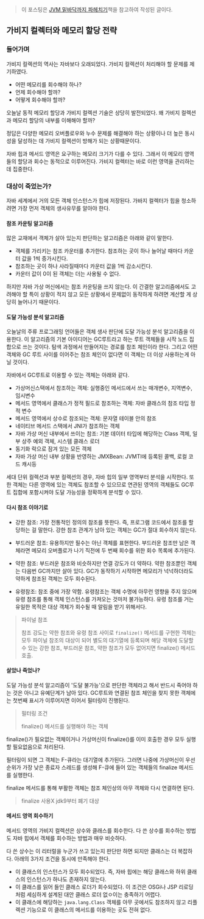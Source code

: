 > 이 포스팅은 [JVM 밑바닥까지 파헤치기](https://ebook.insightbook.co.kr/book/164)책을 참고하여 작성된 글이다.

## 가비지 컬렉터와 메모리 할당 전략

### 들어가며

가비지 컬렉션의 역사는 자바보다 오래되었다. 가비지 컬렉션이 처리해야 할 문제를 제기하였다.

- 어떤 메모리를 회수해야 하나?
- 언제 회수해야 할까?
- 어떻게 회수해야 할까?

오늘날 동적 메모리 할당과 가비지 컬렉션 기술은 상당히 발전되었다. 왜 가비지 컬렉션과 메모리 할당의 내부를 이해해야 할까?

정답은 다양한 메모리 오버플로우와 누수 문제를 해결해야 하는 상황이나 더 높은 동시성을 달성하는 데 가비지 컬렉션이 방해가 되는 상황때문이다.

자바 힙과 메서드 영역은 요구하는 메모리 크기가 다를 수 있다. 그래서 이 메모리 영역들의 할당과 회수는 동적으로 이루어진다. 가비지 컬렉터는 바로 이런 영역을 관리하는 데 집중한다.

### 대상이 죽었는가?

자바 세계에서 거의 모든 객체 인스턴스가 힙에 저장된다. 가바지 컬렉터가 힙을 청소하려면 가장 먼저 객체의 생사유무를 알아야 한다.

#### 참조 카운팅 알고리즘

많은 교재에서 객체가 살아 있는지 판단하는 알고리즘은 아래와 같이 말한다.

- 객체를 가리키는 참조 카운터를 추가한다. 참조하는 곳이 하나 늘어날 때마다 카운터 값을 1씩 증가시킨다.
- 참조하는 곳이 하나 사라질때마다 카운터 값을 1씩 감소시킨다.
- 카운터 값이 0이 된 객체는 더는 사용될 수 없다.

하지만 자바 가상 머신에서는 참조 카운팅을 쓰지 않는다. 이 간결한 알고리즘에서도 고려해야 할 특이 상황이 적지 않고 모든 상황에서 문제없이 동작하게 하려면 계산할 게 상당히 늘어나기 때문이다.

#### 도달 가능성 분석 알고리즘

오늘날의 주류 프로그래밍 언어들은 객체 생사 판단에 도달 가능성 분석 알고리즘을 이용한다. 이 알고리즘의 기본 아이디어는 GC루트라고 하는 루트 객체들을 시작 노드 집합으로 쓰는 것이다. 탐색 과정에서 만들어지는 경로를 참조 체인이라 한다. 그리고 어떤 객체와 GC 루트 사이를 이어주는 참조 체인이 없다면 이 객체는 더 이상 사용하는게 아닐 것이다.

자바에서 GC루트로 이용할 수 있는 객체는 아래와 같다.

- 가상머신스택에서 참조하는 객체: 실행중인 메서드에서 쓰는 매개변수, 지역변수, 임시변수
- 메서드 영역에서 클래스가 정적 필드로 참조하는 객체: 자바 클래스의 참조 타입 정적 변수
- 메서드 영역에서 상수로 참조되는 객체: 문자열 테이블 안의 참조
- 네이티브 메서드 스택에서 JNI가 참조하는 객체
- 자바 가상 머신 내부에서 쓰이는 참조: 기본 데이터 타입에 해당하는 Class 객체, 일부 상주 예외 객체, 시스템 클래스 로더
- 동기화 락으로 잠겨 있는 모든 객체
- 자바 가상 머신 내부 상황을 반영하는 JMXBean: JVMTI에 등록된 콜백, 로컬 코드 캐시등

세대 단위 컬렉션과 부분 컬렉션의 경우, 자바 힙의 일부 영역부터 분석을 시작한다. 또한 객체는 다른 영역에 있는 객체도 참조할 수 있으므로 연관된 영역의 객체들도 GC루트 집합에 포함시켜야 도달 가능성을 정확하게 분석할 수 있다.

#### 다시 참조 이야기로

- 강한 참조: 가장 전통적인 정의의 참조를 뜻한다. 즉, 프로그램 코드에서 참조를 할당하는 걸 말한다. 강한 참조 관계가 남아 있는 객체는 GC가 절대 회수하지 않는다.

- 부드러운 참조: 유용하지만 필수는 아닌 객체를 표현한다. 부드러운 참조만 남은 객체라면 메모리 오버플로가 나기 직전에 두 번째 회수를 위한 회수 목록에 추가된다.

- 약한 참조: 부드러운 참조와 비슷하지만 연결 강도가 더 약하다. 약한 참조뿐인 객체는 다음번 GC까지만 살아 있다. GC가 동작하기 시작하면 메모리가 넉넉하더라도 약하게 참조된 객체는 모두 회수된다.

- 유령참조: 참조 중에 가장 약함. 유령참조는 객체 수명에 아무런 영향을 주지 않으며 유령 참조를 통해 객체 인스턴스를 가져오는 것마저 불가능하다. 유령 참조를 거는 유일한 목적은 대상 객체가 회수될 때 알림을 받기 위해서다.

> 파이널 참조
>
> 참조 강도는 약한 참조와 유령 참조 사이로 `finalize()` 메서드를 구현한 객체는 모두 파이널 참조의 대상이 되어 별도의 대기열에 등록되며 해당 객체에 도달할 수 있는 강한 참조, 부드러운 참조, 약한 참조가 모두 없어지면 finalize() 메서드 호출.

#### 살았나 죽었나?

도달 가능성 분석 알고리즘이 '도달 불가능'으로 판단한 객체라고 해서 반드시 죽어야 하는 것은 아니고 유예단계가 남아 있다. GC루트와 연결된 참조 체인을 찾지 못한 객체에는 첫번째 표시가 이루어지면 이어서 필터링이 진행된다.

> 필터링 조건
>
> finalize() 메서드를 실행해야 하는 객체

finalize()가 필요없는 객체이거나 가상머신이 finalize()를 이미 호출한 경우 모두 실행할 필요없음으로 처리된다.

필터링이 되면 그 객체는 F-큐라는 대기열에 추가된다. 그러면 나중에 가상머신이 우선순위가 가장 낮은 종료자 스레드를 생성해 F-큐에 들어 있는 객체들의 finalize 메서드를 실행한다.

finalize 메서드를 통해 부활한 객체는 참조 체인상의 아무 객체와 다시 연결하면 된다.

> finalize 사용X jdk9부터 폐기 대상

#### 메서드 영역 회수하기

메서드 영역의 가비지 컬렉션은 상수와 클래스를 회수한다. 다 쓴 상수를 회수하는 방법도 자바 힙에서 객체를 회수하는 방법과 매우 비슷하다.

다 쓴 상수는 이 리터럴을 누군가 쓰고 있는지 판단만 하면 되지만 클래스는 더 복잡하다. 아래의 3가지 조건을 동시에 만족해야 한다.

- 이 클래스의 인스턴스가 모두 회수되었다. 즉, 자바 힙에는 해당 클래스와 하위 클래스의 인스턴스가 하나도 존재하지 않는다.
- 이 클래스를 읽어 들인 클래스 로더가 회수되었다. 이 조건은 OSGi나 JSP 리로딩처럼 세심하게 설계된 대안 클래스 로더 없ㅇ이는 충족하기 어렵다.
- 이 클래스에 해당하는 `java.lang.Class` 객체를 아무 곳에서도 참조하지 않고 리플렉션 기능으로 이 클래스의 메서드를 이용하는 곳도 전혀 없다.
